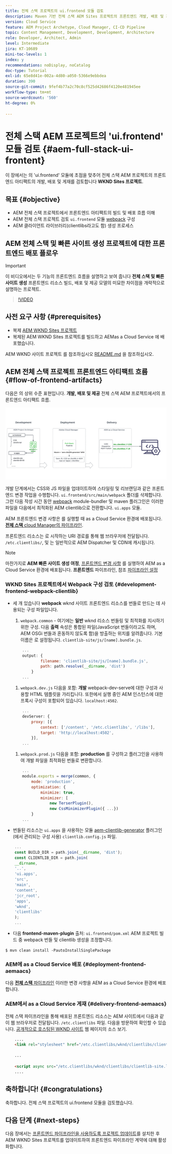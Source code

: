 ```yaml
---
title: 전체 스택 프로젝트의 ui.frontend 모듈 검토
description: Maven 기반 전체 스택 AEM Sites 프로젝트의 프론트엔드 개발, 배포 및 게재 수명 주기를 검토합니다.
version: Cloud Service
feature: AEM Project Archetype, Cloud Manager, CI-CD Pipeline
topic: Content Management, Development, Development, Architecture
role: Developer, Architect, Admin
level: Intermediate
jira: KT-10689
mini-toc-levels: 1
index: y
recommendations: noDisplay, noCatalog
doc-type: Tutorial
exl-id: 65e8d41e-002a-4d80-a050-5366e9ebbdea
duration: 390
source-git-commit: 9fef4b77a2c70c8cf525d42686f4120e481945ee
workflow-type: tm+mt
source-wordcount: '560'
ht-degree: 0%

---
```


# 전체 스택 AEM 프로젝트의 &#39;ui.frontend&#39; 모듈 검토 {#aem-full-stack-ui-frontent}

이 장에서는 의 &#39;ui.frontend&#39; 모듈에 초점을 맞추어 전체 스택 AEM 프로젝트의 프론트엔드 아티팩트의 개발, 배포 및 게재를 검토합니다 __WKND Sites 프로젝트__.


## 목표 {#objective}

* AEM 전체 스택 프로젝트에서 프론트엔드 아티팩트의 빌드 및 배포 흐름 이해
* AEM 전체 스택 프로젝트 검토 `ui.frontend` 모듈 [webpack](https://webpack.js.org/) 구성
* AEM 클라이언트 라이브러리(clientlibs라고도 함) 생성 프로세스

## AEM 전체 스택 및 빠른 사이트 생성 프로젝트에 대한 프론트엔드 배포 플로우

>[!IMPORTANT]
>
>이 비디오에서는 두 기능의 프론트엔드 흐름을 설명하고 보여 줍니다 **전체 스택 및 빠른 사이트 생성** 프론트엔드 리소스 빌드, 배포 및 제공 모델의 미묘한 차이점을 개략적으로 설명하는 프로젝트.

>[!VIDEO](https://video.tv.adobe.com/v/3409344?quality=12&learn=on)

## 사전 요구 사항 {#prerequisites}


* 복제 [AEM WKND Sites 프로젝트](https://github.com/adobe/aem-guides-wknd)
* 복제된 AEM WKND Sites 프로젝트를 빌드하고 AEMas a Cloud Service 에 배포했습니다.

AEM WKND 사이트 프로젝트 를 참조하십시오 [README.md](https://github.com/adobe/aem-guides-wknd/blob/main/README.md) 을 참조하십시오.

## AEM 전체 스택 프로젝트 프론트엔드 아티팩트 흐름 {#flow-of-frontend-artifacts}

다음은 의 상위 수준 표현입니다. __개발, 배포 및 제공__ 전체 스택 AEM 프로젝트에서의 프론트엔드 아티팩트 흐름.

![프론트엔드 아티팩트 개발, 배포 및 전달](assets/Dev-Deploy-Delivery-AEM-Project.png)


개발 단계에서는 CSS와 JS 파일을 업데이트하여 스타일링 및 리브랜딩과 같은 프론트엔드 변경 작업을 수행합니다. `ui.frontend/src/main/webpack` 폴더를 삭제합니다. 그런 다음 작성 시간 동안 [webpack](https://webpack.js.org/) module-bundler 및 maven 플러그인은 이러한 파일을 다음에서 최적화된 AEM clientlib으로 전환합니다. `ui.apps` 모듈.

AEM 프론트엔드 변경 사항은 를 실행할 때 as a Cloud Service 환경에 배포됩니다. [__전체 스택__ cloud Manager의 파이프라인](https://experienceleague.adobe.com/docs/experience-manager-cloud-service/content/implementing/using-cloud-manager/cicd-pipelines/introduction-ci-cd-pipelines.html).

프론트엔드 리소스는 로 시작하는 URI 경로를 통해 웹 브라우저에 전달됩니다. `/etc.clientlibs/`, 및 는 일반적으로 AEM Dispatcher 및 CDN에 캐시됩니다.


>[!NOTE]
>
> 마찬가지로 __AEM 빠른 사이트 생성 여정__, [프론트엔드 변경 사항](https://experienceleague.adobe.com/docs/experience-manager-cloud-service/content/sites/administering/site-creation/quick-site/customize-theme.html) 를 실행하여 AEM as a Cloud Service 환경에 배포됩니다. __프론트엔드__ 파이프라인, 참조 [파이프라인 설정](https://experienceleague.adobe.com/docs/experience-manager-cloud-service/content/sites/administering/site-creation/quick-site/pipeline-setup.html)

### WKND Sites 프로젝트에서 Webpack 구성 검토 {#development-frontend-webpack-clientlib}

* 세 개 있습니다 __webpack__ wknd 사이트 프론트엔드 리소스를 번들로 만드는 데 사용되는 구성 파일입니다.

   1. `webpack.common` - 여기에는 __일반__ wknd 리소스 번들링 및 최적화를 지시하기 위한 구성. 다음 __출력__ 속성은 통합된 파일(JavaScript 번들이라고도 하며, AEM OSGi 번들과 혼동하지 않도록 함)을 방출하는 위치를 알려줍니다. 기본 이름은 로 설정됩니다. `clientlib-site/js/[name].bundle.js`.

  ```javascript
      ...
      output: {
              filename: 'clientlib-site/js/[name].bundle.js',
              path: path.resolve(__dirname, 'dist')
          }
      ...    
  ```

   1. `webpack.dev.js` 다음을 포함: __개발__ webpack-dev-serve에 대한 구성과 사용할 HTML 템플릿을 가리킵니다. 또한에서 실행 중인 AEM 인스턴스에 대한 프록시 구성이 포함되어 있습니다. `localhost:4502`.

  ```javascript
      ...
      devServer: {
          proxy: [{
              context: ['/content', '/etc.clientlibs', '/libs'],
              target: 'http://localhost:4502',
          }],
      ...    
  ```

   1. `webpack.prod.js` 다음을 포함: __production__ 를 구성하고 플러그인을 사용하여 개발 파일을 최적화된 번들로 변환합니다.

  ```javascript
      ...
      module.exports = merge(common, {
          mode: 'production',
          optimization: {
              minimize: true,
              minimizer: [
                  new TerserPlugin(),
                  new CssMinimizerPlugin({ ...})
          }
      ...    
  ```


* 번들된 리소스는 `ui.apps` 을 사용하는 모듈 [aem-clientlib-generator](https://www.npmjs.com/package/aem-clientlib-generator) 플러그인(에서 관리되는 구성 사용) `clientlib.config.js` 파일.

```javascript
    ...
    const BUILD_DIR = path.join(__dirname, 'dist');
    const CLIENTLIB_DIR = path.join(
    __dirname,
    '..',
    'ui.apps',
    'src',
    'main',
    'content',
    'jcr_root',
    'apps',
    'wknd',
    'clientlibs'
    );
    ...
```

* 다음 __frontend-maven-plugin__ 출처: `ui.frontend/pom.xml` AEM 프로젝트 빌드 중 webpack 번들 및 clientlib 생성을 조정합니다.

`$ mvn clean install -PautoInstallSinglePackage`

### AEM에 as a Cloud Service 배포 {#deployment-frontend-aemaacs}

다음 [__전체 스택__ 파이프라인](https://experienceleague.adobe.com/docs/experience-manager-cloud-service/content/implementing/using-cloud-manager/cicd-pipelines/introduction-ci-cd-pipelines.html?#full-stack-pipeline) 이러한 변경 사항을 AEM as a Cloud Service 환경에 배포합니다.


### AEM에서 as a Cloud Service 게재 {#delivery-frontend-aemaacs}

전체 스택 파이프라인을 통해 배포된 프론트엔드 리소스는 AEM 사이트에서 다음과 같이 웹 브라우저로 전달됩니다. `/etc.clientlibs` 파일. 다음을 방문하여 확인할 수 있습니다. [공개적으로 호스팅된 WKND 사이트](https://wknd.site/content/wknd/us/en.html) 웹 페이지의 소스 보기.

```html
    ....
    <link rel="stylesheet" href="/etc.clientlibs/wknd/clientlibs/clientlib-site.lc-181cd4102f7f49aa30eea548a7715c31-lc.min.css" type="text/css">

    ...

    <script async src="/etc.clientlibs/wknd/clientlibs/clientlib-site.lc-d4e7c03fe5c6a405a23b3ca1cc3dcd3d-lc.min.js"></script>
    ....
```

## 축하합니다! {#congratulations}

축하합니다. 전체 스택 프로젝트의 ui.frontend 모듈을 검토했습니다.

## 다음 단계 {#next-steps}

다음 장에서는 [프론트엔드 파이프라인을 사용하도록 프로젝트 업데이트](update-project.md)를 설치한 후 AEM WKND Sites 프로젝트를 업데이트하여 프론트엔드 파이프라인 계약에 대해 활성화합니다.
